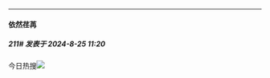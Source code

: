 ﻿
*****

####  依然荏苒  
##### 211#       发表于 2024-8-25 11:20

今日热搜<img src="https://p.sda1.dev/19/fbc71cd23a559fbc803ff6b751ce85ab/image.jpg" referrerpolicy="no-referrer">

